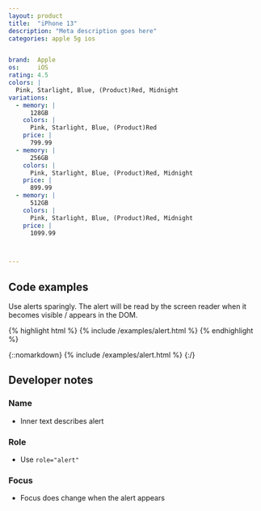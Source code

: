 ```yaml
---
layout: product
title:  "iPhone 13"
description: "Meta description goes here"
categories: apple 5g ios


brand:  Apple
os:     iOS
rating: 4.5
colors: |
  Pink, Starlight, Blue, (Product)Red, Midnight
variations:
  - memory: |
      128GB
    colors: | 
      Pink, Starlight, Blue, (Product)Red
    price: |
      799.99
  - memory: |
      256GB
    colors: | 
      Pink, Starlight, Blue, (Product)Red, Midnight
    price: |
      899.99
  - memory: |
      512GB
    colors: | 
      Pink, Starlight, Blue, (Product)Red, Midnight
    price: |
      1099.99



---
```


## Code examples

Use alerts sparingly. The alert will be read by the screen reader when it becomes visible / appears in the DOM.

{% highlight html %}
{% include /examples/alert.html %}
{% endhighlight %}

{::nomarkdown}
<example>
{% include /examples/alert.html %}
</example>
{:/}


## Developer notes

### Name
- Inner text describes alert

### Role
- Use `role="alert"` 

### Focus
- Focus does change when the alert appears

